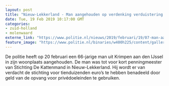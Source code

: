 ```yaml
---
layout: post
title: "Nieuw-Lekkerland - Man aangehouden op verdenking verduistering bij Stichting De Kattenmand"
date: Tue, 19 Feb 2019 10:17:00 GMT
categories: 
- zuid-holland 
- molenwaard 
externe_link: "https://www.politie.nl/nieuws/2019/februari/19/07-man-aangehouden-op-verdenking-verduistering-bij-stichting-de-kattenmand.html"
feature_image: "https://www.politie.nl/binaries/w400h225/content/gallery/politie/nieuws/2019/februari/07-rt/kat1.jpg"
---
```


De politie heeft op 20 februari een 66-jarige man uit Krimpen aan den IJssel in zijn woonplaats aangehouden. De man was tot voor kort penningmeester van Stichting De Kattenmand  in Nieuw-Lekkerland. Hij wordt er van verdacht de stichting voor tienduizenden euro’s te hebben benadeeld door geld van de opvang voor privédoeleinden te gebruiken.
